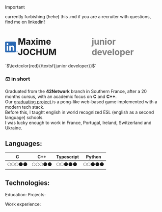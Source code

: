 > [!IMPORTANT]
> currently furbishing (hehe) this .md
> if you are a recruiter with questions, find me on linkedin!

<h1 style="display: flex; align-items: center">
  <img src="LI-In-Bug.png" height="35px" />Maxime JOCHUM <font color="grey">junior developer</font>
</h1>
`$\textcolor{red}{\textsf{junior developer}}$`

### 🩳 in short 
Graduated from the **42Network** branch in Southern France, after a 20 months cursus, with an academic focus on **C** and **C++**.
<br/>Our [graduating project ](#soon)is a pong-like web-based game implemented with a modern tech stack.
<br/>Before this, I taught english in world recognized ESL (english as a second language) schools.
<br/>I was lucky enough to work in France, Portugal, Ireland, Switzerland and Ukraine.


## Languages:
| C | C++ | Typescript | Python
| ---      | ---       |---       |---       |
|:full_moon::full_moon::full_moon::new_moon::new_moon:|:full_moon::full_moon::full_moon::new_moon::new_moon:|:full_moon::full_moon::new_moon::new_moon::new_moon:|:full_moon::full_moon::new_moon::new_moon::new_moon:|


## Technologies:

Education:
Projects:

Work experience:
<!--
Ozymandias
I met a traveller from an antique land
Who said: "Two vast and trunkless legs of stone
Stand in the desert. Near them, on the sand,
Half sunk, a shattered visage lies, whose frown,

And wrinkled lip, and sneer of cold command,
Tell that its sculptor well those passions read,
Which yet survive, stamped on these lifeless things,
The hand that mocked them and the heart that fed,

And on the pedestal these words appear:
'My name is Ozymandias, king of kings:
Look on my works, Ye Mighty, and despair!'

Nothing beside remains. Round the decay
Of that colossal wreck, boundless and bare,
The lone and level sands stretch far away."
-->
